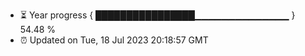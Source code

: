 - ⏳ Year progress { ████████████████▁▁▁▁▁▁▁▁▁▁▁▁▁▁ } 54.48 %
- ⏰ Updated on Tue, 18 Jul 2023 20:18:57 GMT


